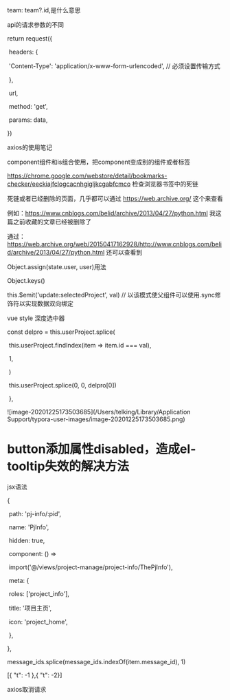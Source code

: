 team: team?.id,是什么意思

api的请求参数的不同

  return request({

​    headers: {

​      'Content-Type': 'application/x-www-form-urlencoded', // 必须设置传输方式

​    },

​    url,

​    method: 'get',

​    params: data,

  })

axios的使用笔记

component组件和is组合使用，把component变成别的组件或者标签



https://chrome.google.com/webstore/detail/bookmarks-checker/eeckiajfclogcacnhgigljkcgabfcmco 检查浏览器书签中的死链



死链或者已经删除的页面，几乎都可以通过 https://web.archive.org/ 这个来查看

例如：https://www.cnblogs.com/belid/archive/2013/04/27/python.html
我这篇之前收藏的文章已经被删除了

通过：https://web.archive.org/web/20150417162928/http://www.cnblogs.com/belid/archive/2013/04/27/python.html
还可以查看到





 Object.assign(state.user, user)用法

Object.keys()

this.$emit('update:selectedProject', val) // 以该模式使父组件可以使用.sync修饰符以实现数据双向绑定

vue style 深度选中器  

 const delpro = this.userProject.splice(

​        this.userProject.findIndex(item => item.id === val),

​        1,

​      )

​      this.userProject.splice(0, 0, delpro[0])

​    },

![image-20201225173503685](/Users/telking/Library/Application Support/typora-user-images/image-20201225173503685.png)





# button添加属性disabled，造成el-tooltip失效的解决方法



jsx语法

{

​    path: 'pj-info/:pid',

​    name: 'PjInfo',

​    hidden: true,

​    component: () =>

​      import('@/views/project-manage/project-info/ThePjInfo'),

​    meta: {

​      roles: ['project_info'],

​      title: '项目主页',

​      icon: 'project_home',

​    },

  },

message_ids.splice(message_ids.indexOf(item.message_id), 1)

[{ "t": -1 },{ "t": -2}]

axios取消请求

